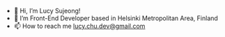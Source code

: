 - 👋 Hi, I’m Lucy Sujeong!
- 🌱 I’m Front-End Developer based in Helsinki Metropolitan Area, Finland
- 📫 How to reach me lucy.chu.dev@gmail.com

<!---
chusu91/chusu91 is a ✨ special ✨ repository because its `README.md` (this file) appears on your GitHub profile.
You can click the Preview link to take a look at your changes.
--->
